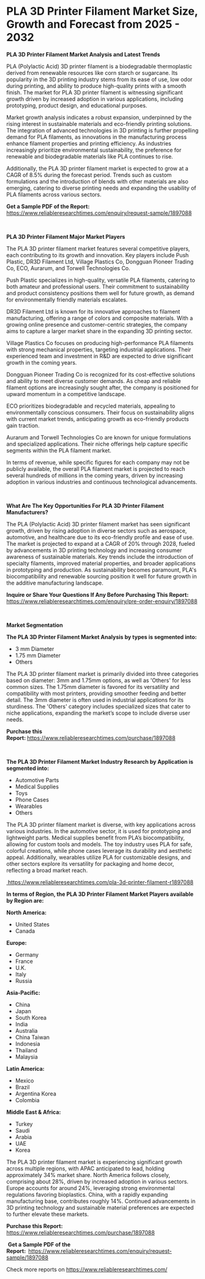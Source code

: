 <p><h1>PLA 3D Printer Filament Market Size, Growth and Forecast from 2025 - 2032</h1></p><p><strong>PLA 3D Printer Filament Market Analysis and Latest Trends</strong></p>
<p><p>PLA (Polylactic Acid) 3D printer filament is a biodegradable thermoplastic derived from renewable resources like corn starch or sugarcane. Its popularity in the 3D printing industry stems from its ease of use, low odor during printing, and ability to produce high-quality prints with a smooth finish. The market for PLA 3D printer filament is witnessing significant growth driven by increased adoption in various applications, including prototyping, product design, and educational purposes.</p><p>Market growth analysis indicates a robust expansion, underpinned by the rising interest in sustainable materials and eco-friendly printing solutions. The integration of advanced technologies in 3D printing is further propelling demand for PLA filaments, as innovations in the manufacturing process enhance filament properties and printing efficiency. As industries increasingly prioritize environmental sustainability, the preference for renewable and biodegradable materials like PLA continues to rise.</p><p>Additionally, the PLA 3D printer filament market is expected to grow at a CAGR of 8.5% during the forecast period. Trends such as custom formulations and the introduction of blends with other materials are also emerging, catering to diverse printing needs and expanding the usability of PLA filaments across various sectors.</p></p>
<p><strong>Get a Sample PDF of the Report:&nbsp;</strong> <a href="https://www.reliableresearchtimes.com/enquiry/request-sample/1897088?utm_campaign=2326&utm_medium=2&utm_source=Github&utm_content=ia&utm_term=02042025&utm_id=pla-3d-printer-filament">https://www.reliableresearchtimes.com/enquiry/request-sample/1897088</a></p>
<p>&nbsp;</p>
<p><strong>PLA 3D Printer Filament Major Market Players</strong></p>
<p><p>The PLA 3D printer filament market features several competitive players, each contributing to its growth and innovation. Key players include Push Plastic, DR3D Filament Ltd, Village Plastics Co, Dongguan Pioneer Trading Co, ECO, Aurarum, and Torwell Technologies Co. </p><p>Push Plastic specializes in high-quality, versatile PLA filaments, catering to both amateur and professional users. Their commitment to sustainability and product consistency positions them well for future growth, as demand for environmentally friendly materials escalates.</p><p>DR3D Filament Ltd is known for its innovative approaches to filament manufacturing, offering a range of colors and composite materials. With a growing online presence and customer-centric strategies, the company aims to capture a larger market share in the expanding 3D printing sector.</p><p>Village Plastics Co focuses on producing high-performance PLA filaments with strong mechanical properties, targeting industrial applications. Their experienced team and investment in R&D are expected to drive significant growth in the coming years.</p><p>Dongguan Pioneer Trading Co is recognized for its cost-effective solutions and ability to meet diverse customer demands. As cheap and reliable filament options are increasingly sought after, the company is positioned for upward momentum in a competitive landscape.</p><p>ECO prioritizes biodegradable and recycled materials, appealing to environmentally conscious consumers. Their focus on sustainability aligns with current market trends, anticipating growth as eco-friendly products gain traction.</p><p>Aurarum and Torwell Technologies Co are known for unique formulations and specialized applications. Their niche offerings help capture specific segments within the PLA filament market.</p><p>In terms of revenue, while specific figures for each company may not be publicly available, the overall PLA filament market is projected to reach several hundreds of millions in the coming years, driven by increasing adoption in various industries and continuous technological advancements.</p></p>
<p>&nbsp;</p>
<p><strong>What Are The Key Opportunities For PLA 3D Printer Filament Manufacturers?</strong></p>
<p><p>The PLA (Polylactic Acid) 3D printer filament market has seen significant growth, driven by rising adoption in diverse sectors such as aerospace, automotive, and healthcare due to its eco-friendly profile and ease of use. The market is projected to expand at a CAGR of 20% through 2028, fueled by advancements in 3D printing technology and increasing consumer awareness of sustainable materials. Key trends include the introduction of specialty filaments, improved material properties, and broader applications in prototyping and production. As sustainability becomes paramount, PLA's biocompatibility and renewable sourcing position it well for future growth in the additive manufacturing landscape.</p></p>
<p><strong>Inquire or Share Your Questions If Any Before Purchasing This Report:</strong> <a href="https://www.reliableresearchtimes.com/enquiry/pre-order-enquiry/1897088?utm_campaign=2326&utm_medium=2&utm_source=Github&utm_content=ia&utm_term=02042025&utm_id=pla-3d-printer-filament">https://www.reliableresearchtimes.com/enquiry/pre-order-enquiry/1897088</a></p>
<p>&nbsp;</p>
<p><strong>Market Segmentation</strong></p>
<p><strong>The PLA 3D Printer Filament Market Analysis by types is segmented into:</strong></p>
<p><ul><li>3 mm Diameter</li><li>1.75 mm Diameter</li><li>Others</li></ul></p>
<p><p>The PLA 3D printer filament market is primarily divided into three categories based on diameter: 3mm and 1.75mm options, as well as 'Others' for less common sizes. The 1.75mm diameter is favored for its versatility and compatibility with most printers, providing smoother feeding and better detail. The 3mm diameter is often used in industrial applications for its sturdiness. The 'Others' category includes specialized sizes that cater to niche applications, expanding the market’s scope to include diverse user needs.</p></p>
<p><strong>Purchase this Report:&nbsp;</strong><a href="https://www.reliableresearchtimes.com/purchase/1897088?utm_campaign=2326&utm_medium=2&utm_source=Github&utm_content=ia&utm_term=02042025&utm_id=pla-3d-printer-filament">https://www.reliableresearchtimes.com/purchase/1897088</a></p>
<p>&nbsp;</p>
<p><strong>The PLA 3D Printer Filament Market Industry Research by Application is segmented into:</strong></p>
<p><ul><li>Automotive Parts</li><li>Medical Supplies</li><li>Toys</li><li>Phone Cases</li><li>Wearables</li><li>Others</li></ul></p>
<p><p>The PLA 3D printer filament market is diverse, with key applications across various industries. In the automotive sector, it is used for prototyping and lightweight parts. Medical supplies benefit from PLA’s biocompatibility, allowing for custom tools and models. The toy industry uses PLA for safe, colorful creations, while phone cases leverage its durability and aesthetic appeal. Additionally, wearables utilize PLA for customizable designs, and other sectors explore its versatility for packaging and home decor, reflecting a broad market reach.</p></p>
<p><a href="https://www.reliableresearchtimes.com/pla-3d-printer-filament-r1897088?utm_campaign=2326&utm_medium=2&utm_source=Github&utm_content=ia&utm_term=02042025&utm_id=pla-3d-printer-filament">&nbsp;https://www.reliableresearchtimes.com/pla-3d-printer-filament-r1897088</a></p>
<p><strong>In terms of Region, the PLA 3D Printer Filament Market Players available by Region are:</strong></p>
<p>
    <p> <strong> North America: </strong>
        <ul>
            <li>United States</li>
            <li>Canada</li>
        </ul>
        </p> 
    <p> <strong> Europe: </strong>
        <ul>
            <li>Germany</li>
            <li>France</li>
            <li>U.K.</li>
            <li>Italy</li>
            <li>Russia</li>
        </ul>
        </p> 
    <p> <strong> Asia-Pacific: </strong>
        <ul>
            <li>China</li>
            <li>Japan</li>
            <li>South Korea</li>
            <li>India</li>
            <li>Australia</li>
            <li>China Taiwan</li>
            <li>Indonesia</li>
            <li>Thailand</li>
            <li>Malaysia</li>
        </ul>
        </p> 
    <p> <strong> Latin America: </strong>
        <ul>
            <li>Mexico</li>
            <li>Brazil</li>
            <li>Argentina Korea</li>
            <li>Colombia</li>
        </ul>
        </p> 
    <p> <strong> Middle East & Africa: </strong>
        <ul>
            <li>Turkey</li>
            <li>Saudi</li>
            <li>Arabia</li>
            <li>UAE</li>
            <li>Korea</li>
        </ul>
    </p>
    </p>
<p><p>The PLA 3D printer filament market is experiencing significant growth across multiple regions, with APAC anticipated to lead, holding approximately 34% market share. North America follows closely, comprising about 28%, driven by increased adoption in various sectors. Europe accounts for around 24%, leveraging strong environmental regulations favoring bioplastics. China, with a rapidly expanding manufacturing base, contributes roughly 14%. Continued advancements in 3D printing technology and sustainable material preferences are expected to further elevate these markets.</p></p>
<p><strong>Purchase this Report: </strong><a href="https://www.reliableresearchtimes.com/purchase/1897088?utm_campaign=2326&utm_medium=2&utm_source=Github&utm_content=ia&utm_term=02042025&utm_id=pla-3d-printer-filament">https://www.reliableresearchtimes.com/purchase/1897088</a></p>
<p>&nbsp;<strong>Get a Sample PDF of the Report:&nbsp;&nbsp;</strong><a href="https://www.reliableresearchtimes.com/enquiry/request-sample/1897088?utm_campaign=2326&utm_medium=2&utm_source=Github&utm_content=ia&utm_term=02042025&utm_id=pla-3d-printer-filament">https://www.reliableresearchtimes.com/enquiry/request-sample/1897088</a></p>
<p><strong></strong></p>
<p>Check more reports on <a href="https://www.reliableresearchtimes.com/?utm_campaign=2326&utm_medium=2&utm_source=Github&utm_content=ia&utm_term=02042025&utm_id=pla-3d-printer-filament">https://www.reliableresearchtimes.com/</a></p>